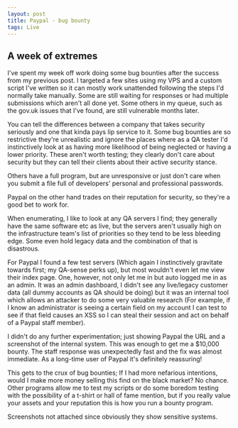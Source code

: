 ```yaml
---
layout: post
title: Paypal - bug bounty
tags: Live
---
```

## A week of extremes

I've spent my week off work doing some bug bounties after the success from my previous post. I targeted a few sites using my VPS and a custom script I've written so it can mostly work unattended following the steps I'd normally take manually. Some are still waiting for responses or had multiple submissions which aren't all done yet. Some others in my queue, such as the gov.uk issues that I've found, are still vulnerable months later.

You can tell the differences between a company that takes security seriously and one that kinda pays lip service to it. Some bug bounties are so restrictive they're unrealistic and ignore the places where as a QA tester I'd instinctively look at as having more likelihood of being neglected or having a lower priority. These aren't worth testing; they clearly don't care about security but they can tell their clients about their active security stance.

Others have a full program, but are unresponsive or just don't care when you submit a file full of developers' personal and professional passwords.

Paypal on the other hand trades on their reputation for security, so they're a good bet to work for.

When enumerating, I like to look at any QA servers I find; they generally have the same software etc as live, but the servers aren't usually high on the infrastructure team's list of priorities so they tend to be less bleeding edge. Some even hold legacy data and the combination of that is disastrous.

For Paypal I found a few test servers (Which again I instinctively gravitate towards first; my QA-sense perks up), but most wouldn't even let me view their index page. One, however, not only let me in but auto logged me in as an admin. It was an admin dashboard, I didn't see any live/legacy customer data (all dummy accounts as QA should be doing) but it was an internal tool which allows an attacker to do some very valuable research (For example, if I know an administrator is seeing a certain field on my account I can test to see if that field causes an XSS so I can steal their session and act on behalf of a Paypal staff member).

I didn't do any further experimentation; just showing Paypal the URL and a screenshot of the internal system. This was enough to get me a $10,000 bounty. The staff response was unexpectedly fast and the fix was almost immediate. As a long-time user of Paypal it's definitely reassuring!

This gets to the crux of bug bounties; If I had more nefarious intentions, would I make more money selling this find on the black market? No chance. Other programs allow me to test my scripts or do some boredom testing with the possibility of a t-shirt or hall of fame mention, but if you really value your assets and your reputation this is how you run a bounty program.

Screenshots not attached since obviously they show sensitive systems.
